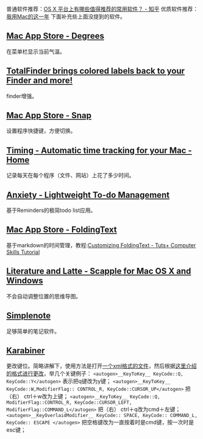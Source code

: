 普通软件推荐：[OS X 平台上有哪些值得推荐的常用软件？ - 知乎](http://www.zhihu.com/question/19550256)
优质软件推荐：[我用Mac的这一年](http://www.jianshu.com/p/cfc0d49f2e8f)
下面补充些上面没提到的软件。

## [Mac App Store - Degrees](https://itunes.apple.com/us/app/degrees/id430173763)
在菜单栏显示当前气温。
## [TotalFinder brings colored labels back to your Finder and more!](http://totalfinder.binaryage.com/)
finder增强。
## [Mac App Store - Snap](https://itunes.apple.com/eN/app/snap/id418073146)
设置程序快捷键，方便切换。
## [Timing - Automatic time tracking for your Mac - Home](http://timingapp.com/)
记录每天在每个程序（文件、网站）上花了多少时间。
## [Anxiety - Lightweight To-do Management](http://www.anxietyapp.com/)
基于Reminders的极简todo list应用。
## [Mac App Store - FoldingText](https://itunes.apple.com/us/app/foldingtext/id540003654)
基于markdown的时间管理，教程:[Customizing FoldingText - Tuts+ Computer Skills Tutorial](http://computers.tutsplus.com/tutorials/customizing-foldingtext--cms-21674)
## [Literature and Latte - Scapple for Mac OS X and Windows](https://www.literatureandlatte.com/scapple.php)
不会自动调整位置的思维导图。
## [Simplenote](http://simplenote.com/)
足够简单的笔记软件。
## [Karabiner](https://pqrs.org/osx/karabiner/)
更改键位。简略讲解下，使用方法是打开[一个xml格式的文件](https://pqrs.org/osx/karabiner/document.html.en#privatexml)，然后根据[这里介绍的格式进行更改](https://pqrs.org/osx/karabiner/xml.html.en)，举几个关键例子：
`<autogen>__KeyToKey__ KeyCode::Q, KeyCode::Y</autogen>`
表示把q键改为y键；
`<autogen>__KeyToKey__ KeyCode::W,ModifierFlag:: CONTROL_R, KeyCode::CURSOR_UP</autogen>`
把（右） ctrl＋w改为上键；
`<autogen>__KeyToKey__ KeyCode::Q, ModifierFlag::CONTROL_R, KeyCode::CURSOR_LEFT, ModifierFlag::COMMAND_L</autogen>`
把（右） ctrl＋q改为cmd＋左键；
`<autogen>__KeyOverlaidModifier__ KeyCode:: SPACE, KeyCode:: COMMAND_L, KeyCode:: ESCAPE </autogen>`
把空格键改为一直按着时是cmd键，按一次时是esc键；
